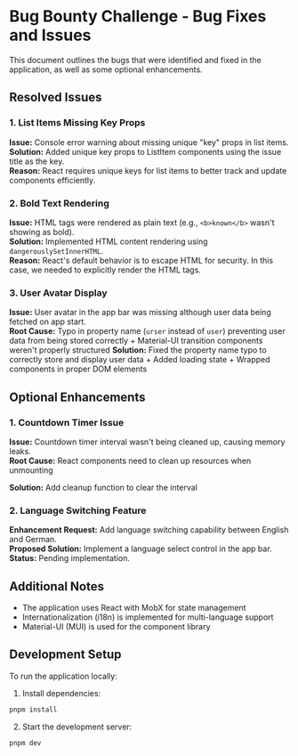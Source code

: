 # Bug Bounty Challenge - Bug Fixes and Issues

This document outlines the bugs that were identified and fixed in the application, as well as some optional enhancements.

## Resolved Issues

### 1. List Items Missing Key Props
**Issue:** Console error warning about missing unique "key" props in list items.  
**Solution:** Added unique key props to ListItem components using the issue title as the key.  
**Reason:** React requires unique keys for list items to better track and update components efficiently.

### 2. Bold Text Rendering
**Issue:** HTML tags were rendered as plain text (e.g., `<b>known</b>` wasn't showing as bold).  
**Solution:** Implemented HTML content rendering using `dangerouslySetInnerHTML`.  
**Reason:** React's default behavior is to escape HTML for security. In this case, we needed to explicitly render the HTML tags.

### 3. User Avatar Display
**Issue:** User avatar in the app bar was missing although user data being fetched on app start.  
**Root Cause:** Typo in property name (`urser` instead of `user`) preventing user data from being stored correctly + Material-UI transition components weren't properly structured 
**Solution:** Fixed the property name typo to correctly store and display user data +  Added loading state + Wrapped components in proper DOM elements

## Optional Enhancements

### 1. Countdown Timer Issue
**Issue:** Countdown timer interval wasn't being cleaned up, causing memory leaks.  
**Root Cause:** React components need to clean up resources when unmounting

**Solution:** Add cleanup function to clear the interval

### 2. Language Switching Feature
**Enhancement Request:** Add language switching capability between English and German.  
**Proposed Solution:** Implement a language select control in the app bar.  
**Status:** Pending implementation.

## Additional Notes

- The application uses React with MobX for state management
- Internationalization (i18n) is implemented for multi-language support
- Material-UI (MUI) is used for the component library

## Development Setup

To run the application locally:

1. Install dependencies:
```bash
pnpm install
```

2. Start the development server:
```bash
pnpm dev
```

